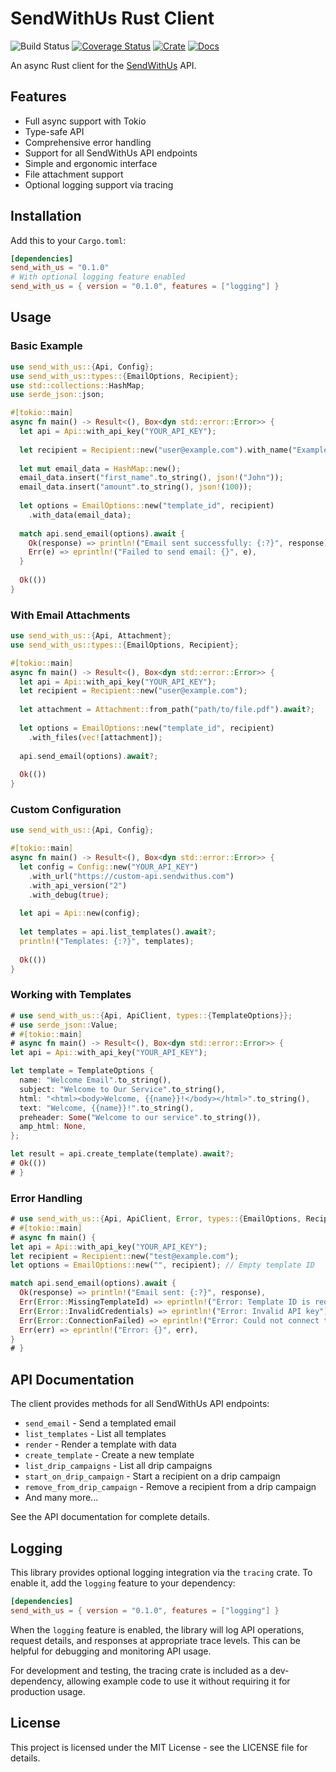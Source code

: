 # SendWithUs Rust Client

![Build Status](https://github.com/endoze/send_with_us/actions/workflows/ci.yml/badge.svg?branch=master)
[![Coverage Status](https://coveralls.io/repos/github/endoze/send_with_us/badge.svg?branch=master)](https://coveralls.io/github/endoze/send_with_us?branch=master)
[![Crate](https://img.shields.io/crates/v/send_with_us.svg)](https://crates.io/crates/send_with_us)
[![Docs](https://docs.rs/send_with_us/badge.svg)](https://docs.rs/send_with_us)

An async Rust client for the [SendWithUs](https://www.sendwithus.com) API.

## Features

* Full async support with Tokio
* Type-safe API
* Comprehensive error handling
* Support for all SendWithUs API endpoints
* Simple and ergonomic interface
* File attachment support
* Optional logging support via tracing

## Installation

Add this to your `Cargo.toml`:

```toml
[dependencies]
send_with_us = "0.1.0"
# With optional logging feature enabled
send_with_us = { version = "0.1.0", features = ["logging"] }
```

## Usage

### Basic Example

```rust , ignore
use send_with_us::{Api, Config};
use send_with_us::types::{EmailOptions, Recipient};
use std::collections::HashMap;
use serde_json::json;

#[tokio::main]
async fn main() -> Result<(), Box<dyn std::error::Error>> {
  let api = Api::with_api_key("YOUR_API_KEY");
  
  let recipient = Recipient::new("user@example.com").with_name("Example User");
  
  let mut email_data = HashMap::new();
  email_data.insert("first_name".to_string(), json!("John"));
  email_data.insert("amount".to_string(), json!(100));
  
  let options = EmailOptions::new("template_id", recipient)
    .with_data(email_data);
  
  match api.send_email(options).await {
    Ok(response) => println!("Email sent successfully: {:?}", response),
    Err(e) => eprintln!("Failed to send email: {}", e),
  }
  
  Ok(())
}
```

### With Email Attachments

```rust , ignore
use send_with_us::{Api, Attachment};
use send_with_us::types::{EmailOptions, Recipient};

#[tokio::main]
async fn main() -> Result<(), Box<dyn std::error::Error>> {
  let api = Api::with_api_key("YOUR_API_KEY");
  let recipient = Recipient::new("user@example.com");
  
  let attachment = Attachment::from_path("path/to/file.pdf").await?;
  
  let options = EmailOptions::new("template_id", recipient)
    .with_files(vec![attachment]);
  
  api.send_email(options).await?;
  
  Ok(())
}
```

### Custom Configuration

```rust , ignore
use send_with_us::{Api, Config};

#[tokio::main]
async fn main() -> Result<(), Box<dyn std::error::Error>> {
  let config = Config::new("YOUR_API_KEY")
    .with_url("https://custom-api.sendwithus.com")
    .with_api_version("2")
    .with_debug(true);
  
  let api = Api::new(config);
  
  let templates = api.list_templates().await?;
  println!("Templates: {:?}", templates);
  
  Ok(())
}
```


### Working with Templates

```rust , ignore
# use send_with_us::{Api, ApiClient, types::{TemplateOptions}};
# use serde_json::Value;
# #[tokio::main]
# async fn main() -> Result<(), Box<dyn std::error::Error>> {
let api = Api::with_api_key("YOUR_API_KEY");

let template = TemplateOptions {
  name: "Welcome Email".to_string(),
  subject: "Welcome to Our Service".to_string(),
  html: "<html><body>Welcome, {{name}}!</body></html>".to_string(),
  text: "Welcome, {{name}}!".to_string(),
  preheader: Some("Welcome to our service".to_string()),
  amp_html: None,
};

let result = api.create_template(template).await?;
# Ok(())
# }
```

### Error Handling

```rust , ignore
# use send_with_us::{Api, ApiClient, Error, types::{EmailOptions, Recipient}};
# #[tokio::main]
# async fn main() {
let api = Api::with_api_key("YOUR_API_KEY");
let recipient = Recipient::new("test@example.com");
let options = EmailOptions::new("", recipient); // Empty template ID

match api.send_email(options).await {
  Ok(response) => println!("Email sent: {:?}", response),
  Err(Error::MissingTemplateId) => eprintln!("Error: Template ID is required"),
  Err(Error::InvalidCredentials) => eprintln!("Error: Invalid API key"),
  Err(Error::ConnectionFailed) => eprintln!("Error: Could not connect to SendWithUs API"),
  Err(err) => eprintln!("Error: {}", err),
}
# }
```

## API Documentation

The client provides methods for all SendWithUs API endpoints:

- `send_email` - Send a templated email
- `list_templates` - List all templates
- `render` - Render a template with data
- `create_template` - Create a new template
- `list_drip_campaigns` - List all drip campaigns
- `start_on_drip_campaign` - Start a recipient on a drip campaign
- `remove_from_drip_campaign` - Remove a recipient from a drip campaign
- And many more...

See the API documentation for complete details.

## Logging

This library provides optional logging integration via the `tracing` crate. To enable it, add the `logging` feature to your dependency:

```toml
[dependencies]
send_with_us = { version = "0.1.0", features = ["logging"] }
```

When the `logging` feature is enabled, the library will log API operations, request details, and responses at appropriate trace levels. This can be helpful for debugging and monitoring API usage.

For development and testing, the tracing crate is included as a dev-dependency, allowing example code to use it without requiring it for production usage.

## License

This project is licensed under the MIT License - see the LICENSE file for details.
